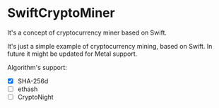# SwiftCryptoMiner
It's a concept of cryptocurrency miner based on Swift.

It's just a simple example of cryptocurrency mining, based on Swift. In future it might be updated for Metal support.

Algorithm's support:
- [x] SHA-256d
- [ ] ethash
- [ ] CryptoNight
